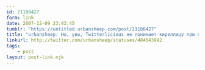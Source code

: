 ```yaml
---
id: 21186427
form: link
date: 2007-12-09 23:43:45
tumblr: "https://untitled.urbansheep.com/post/21186427"
title: "urbansheep: Но, увы, Twitterlicious не понимает кириллицу при постинге. Its fault. Тогда мы перейдём на мобильный твиттер! Плюс Stylish! Purrfect."
linkurl: http://twitter.com/urbansheep/statuses/484643992
tags:
    - post
layout: post-link.njk
---
```


